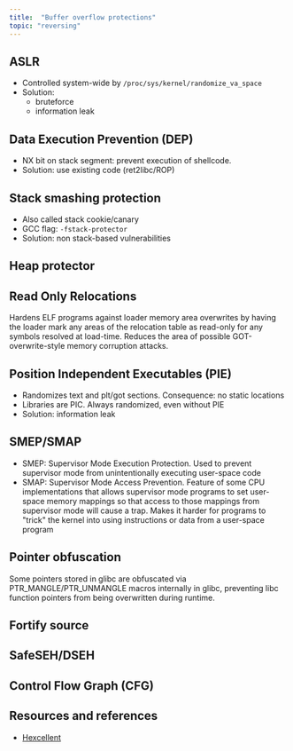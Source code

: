 ```yaml
---
title:  "Buffer overflow protections"
topic: "reversing"
---
```


## ASLR
* Controlled system-wide by `/proc/sys/kernel/randomize_va_space`
* Solution:
  * bruteforce
  * information leak

## Data Execution Prevention (DEP)
* NX bit on stack segment: prevent execution of shellcode.
* Solution: use existing code (ret2libc/ROP)


## Stack smashing protection
* Also called stack cookie/canary
* GCC flag: `-fstack-protector`
* Solution: non stack-based vulnerabilities

## Heap protector

## Read Only Relocations
Hardens ELF programs against loader memory area overwrites by having the loader mark any areas of the relocation table as read-only for any symbols resolved at load-time. Reduces the area of possible GOT-overwrite-style memory corruption attacks.

## Position Independent Executables (PIE)
* Randomizes text and plt/got sections. Consequence: no static locations
* Libraries are PIC. Always randomized, even without PIE
* Solution: information leak

## SMEP/SMAP
* SMEP: Supervisor Mode Execution Protection. Used to prevent supervisor mode from unintentionally executing user-space code
* SMAP: Supervisor Mode Access Prevention. Feature of some CPU implementations that allows supervisor mode programs to set user-space memory mappings so that access to those mappings from supervisor mode will cause a trap. Makes it harder for programs to "trick" the kernel into using instructions or data from a user-space program

## Pointer obfuscation
Some pointers stored in glibc are obfuscated via PTR_MANGLE/PTR_UNMANGLE macros internally in glibc, preventing libc function pointers from being overwritten during runtime.

## Fortify source

## SafeSEH/DSEH

## Control Flow Graph (CFG)

## Resources and references
* [Hexcellent](http://security.cs.pub.ro/hexcellents/wiki/kb/exploiting/home)
